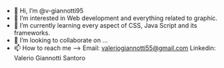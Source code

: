 - 👋 Hi, I’m @v-giannotti95
- 👀 I’m interested in Web development and everything related to graphic.
- 🌱 I’m currently learning every aspect of CSS, Java Script and its frameworks.
- 💞️ I’m looking to collaborate on ...
- 📫 How to reach me --> Email: valeriogiannotti55@gmail.com 
Linkedin: Valerio Giannotti Santoro

<!---
v-giannotti95/v-giannotti95 is a ✨ special ✨ repository because its `README.md` (this file) appears on your GitHub profile.
You can click the Preview link to take a look at your changes.
--->
